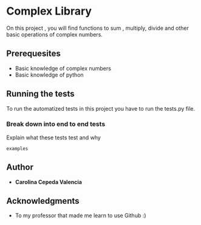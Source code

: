 # Complex Library

On this project , you will find functions to sum , multiply, divide and other basic
operations of complex numbers.

## Prerequesites
* Basic knowledge of complex numbers
* Basic knowledge of python

## Running the tests

To run the automatized tests in this project you have to run the
tests.py file. 

### Break down into end to end tests

Explain what these tests test and why

```
examples
```
## Author

* **Carolina Cepeda Valencia**

## Acknowledgments
* To my professor that made me learn to use Github :)